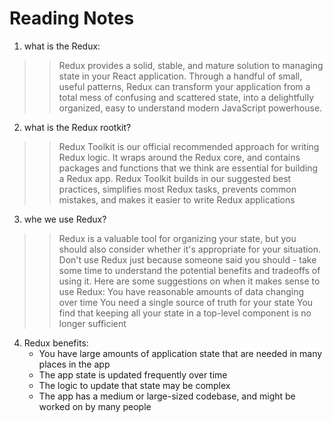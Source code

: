 # Reading Notes

1.  what is the Redux:
  >> Redux provides a solid, stable, and mature solution to managing state in your React application. Through a handful of small, useful patterns, Redux can transform your application from a total mess of confusing and scattered state, into a delightfully organized, easy to understand modern JavaScript powerhouse.


2. what is the Redux rootkit?
  >> Redux Toolkit is our official recommended approach for writing Redux logic. It wraps around the Redux core, and contains packages and functions that we think are essential for building a Redux app. Redux Toolkit builds in our suggested best practices, simplifies most Redux tasks, prevents common mistakes, and makes it easier to write Redux applications


3. whe  we  use Redux?
>> Redux is a valuable tool for organizing your state, but you should also consider whether it's appropriate for your situation. Don't use Redux just because someone said you should - take some time to understand the potential benefits and tradeoffs of using it.
Here are some suggestions on when it makes sense to use Redux:
You have reasonable amounts of data changing over time
You need a single source of truth for your state
You find that keeping all your state in a top-level component is no longer sufficient

4. Redux benefits:
   - You have large amounts of application state that are needed in many places in the app
   - The app state is updated frequently over time
   - The logic to update that state may be complex
   - The app has a medium or large-sized codebase, and might be worked on by many people
